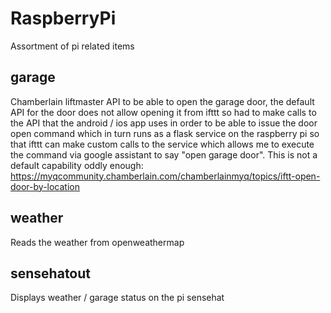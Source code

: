 # RaspberryPi
Assortment of pi related items

## garage
Chamberlain liftmaster API to be able to open the garage door, the default API for the door does not allow opening it from ifttt so had to make calls to the API that the android / ios app uses in order to be able to issue the door open command which in turn runs as a flask service on the raspberry pi so that ifttt can make custom calls to the service which allows me to execute the command via google assistant to say "open garage door".  This is not a default capability oddly enough: https://myqcommunity.chamberlain.com/chamberlainmyq/topics/iftt-open-door-by-location

## weather
Reads the weather from openweathermap

## sensehatout
Displays weather / garage status on the pi sensehat
